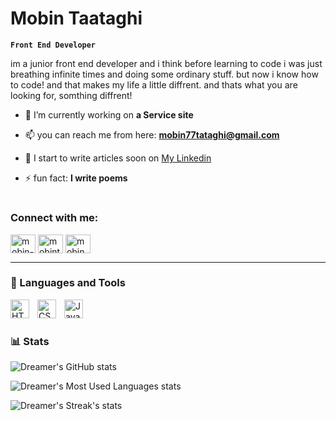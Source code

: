 # Mobin Taataghi

**`Front End Developer`**

im a junior front end developer and i think before learning to code i was just breathing infinite times and doing some ordinary stuff. but now i know how to code! and that makes my life a little diffrent. and thats what you are looking for, somthing diffrent!

- 🔭 I’m currently working on **a Service site**

- 📫 you can reach me from here: **mobin77tataghi@gmail.com**

- 📝 I start to write articles soon on [My Linkedin](https://linkedin.com/in/mobin-taataghi-b6bb9b227)

- ⚡ fun fact: **I write poems**

#

<h3 align="left">Connect with me:</h3>
<p align="left">
<a href="https://linkedin.com/in/mobin-taataghi-b6bb9b227" target="blank"><img align="center" src="https://raw.githubusercontent.com/rahuldkjain/github-profile-readme-generator/master/src/images/icons/Social/linked-in-alt.svg" alt="mobin-taataghi-b6bb9b227" height="30" width="40" /></a>
<a href="https://instagram.com/mobintaataghi" target="blank"><img align="center" src="https://raw.githubusercontent.com/rahuldkjain/github-profile-readme-generator/master/src/images/icons/Social/instagram.svg" alt="mobintaataghi" height="30" width="40" /></a>
<a href="https://t.me/Mobin_Taataghi" target="blank"><img align="center" src="https://cdn.worldvectorlogo.com/logos/telegram-1.svg" alt="mobin" height="30" width="40" /></a>
</p>
   
---

### 🧰 Languages and Tools

<img align="left" alt="HTML" width="30px" style="padding-right:10px;" src="https://cdn.jsdelivr.net/gh/devicons/devicon/icons/html5/html5-plain.svg" />
<img align="left" alt="CSS" width="30px" style="padding-right:10px;" src="https://cdn.jsdelivr.net/gh/devicons/devicon/icons/css3/css3-plain.svg" />
<img align="left" alt="JavaScript" width="30px" style="padding-right:10px;" src="https://cdn.jsdelivr.net/gh/devicons/devicon/icons/javascript/javascript-plain.svg" />
<br />

#

### 📊 Stats

![Dreamer's GitHub stats](https://github-readme-stats.vercel.app/api?username=Dreamer474747&show_icons=true&theme=gruvbox)

![Dreamer's Most Used Languages stats](https://github-readme-stats.vercel.app/api/top-langs?username=dreamer474747&show_icons=true&locale=en&layout=compact)

![Dreamer's Streak's stats](https://github-readme-streak-stats.herokuapp.com/?user=dreamer474747&)

